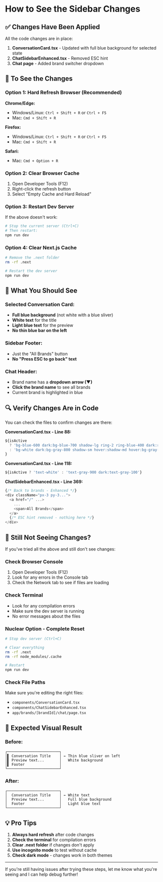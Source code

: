 # How to See the Sidebar Changes

## ✅ Changes Have Been Applied

All the code changes are in place:

1. **ConversationCard.tsx** - Updated with full blue background for selected state
2. **ChatSidebarEnhanced.tsx** - Removed ESC hint
3. **Chat page** - Added brand switcher dropdown

## 🔄 To See the Changes

### Option 1: Hard Refresh Browser (Recommended)

**Chrome/Edge:**
- Windows/Linux: `Ctrl + Shift + R` or `Ctrl + F5`
- Mac: `Cmd + Shift + R`

**Firefox:**
- Windows/Linux: `Ctrl + Shift + R` or `Ctrl + F5`
- Mac: `Cmd + Shift + R`

**Safari:**
- Mac: `Cmd + Option + R`

### Option 2: Clear Browser Cache

1. Open Developer Tools (F12)
2. Right-click the refresh button
3. Select "Empty Cache and Hard Reload"

### Option 3: Restart Dev Server

If the above doesn't work:

```bash
# Stop the current server (Ctrl+C)
# Then restart:
npm run dev
```

### Option 4: Clear Next.js Cache

```bash
# Remove the .next folder
rm -rf .next

# Restart the dev server
npm run dev
```

## 🎨 What You Should See

### Selected Conversation Card:
- **Full blue background** (not white with a blue sliver)
- **White text** for the title
- **Light blue text** for the preview
- **No thin blue bar on the left**

### Sidebar Footer:
- Just the "All Brands" button
- **No "Press ESC to go back" text**

### Chat Header:
- Brand name has a **dropdown arrow (▼)**
- **Click the brand name** to see all brands
- Current brand is highlighted in blue

## 🔍 Verify Changes Are in Code

You can check the files to confirm changes are there:

**ConversationCard.tsx - Line 88:**
```typescript
${isActive 
  ? 'bg-blue-600 dark:bg-blue-700 shadow-lg ring-2 ring-blue-400 dark:ring-blue-500' 
  : 'bg-white dark:bg-gray-800 shadow-sm hover:shadow-md hover:bg-gray-50 dark:hover:bg-gray-750'
}
```

**ConversationCard.tsx - Line 118:**
```typescript
${isActive ? 'text-white' : 'text-gray-900 dark:text-gray-100'}
```

**ChatSidebarEnhanced.tsx - Line 369:**
```typescript
{/* Back to brands - Enhanced */}
<div className="px-3 py-3...">
  <a href="/" ...>
    ...
    <span>All Brands</span>
  </a>
  {/* ESC hint removed - nothing here */}
</div>
```

## 🐛 Still Not Seeing Changes?

If you've tried all the above and still don't see changes:

### Check Browser Console
1. Open Developer Tools (F12)
2. Look for any errors in the Console tab
3. Check the Network tab to see if files are loading

### Check Terminal
- Look for any compilation errors
- Make sure the dev server is running
- No error messages about the files

### Nuclear Option - Complete Reset
```bash
# Stop dev server (Ctrl+C)

# Clear everything
rm -rf .next
rm -rf node_modules/.cache

# Restart
npm run dev
```

### Check File Paths
Make sure you're editing the right files:
- `components/ConversationCard.tsx`
- `components/ChatSidebarEnhanced.tsx`
- `app/brands/[brandId]/chat/page.tsx`

## 📸 Expected Visual Result

### Before:
```
┌────────────────────────┐
│▌ Conversation Title    │ ← Thin blue sliver on left
│▌ Preview text...       │   White background
│▌ Footer                │
└────────────────────────┘
```

### After:
```
┌────────────────────────┐
│  Conversation Title    │ ← White text
│  Preview text...       │   Full blue background
│  Footer                │   Light blue text
└────────────────────────┘
```

## 💡 Pro Tips

1. **Always hard refresh** after code changes
2. **Check the terminal** for compilation errors
3. **Clear .next folder** if changes don't apply
4. **Use incognito mode** to test without cache
5. **Check dark mode** - changes work in both themes

---

If you're still having issues after trying these steps, let me know what you're seeing and I can help debug further!



